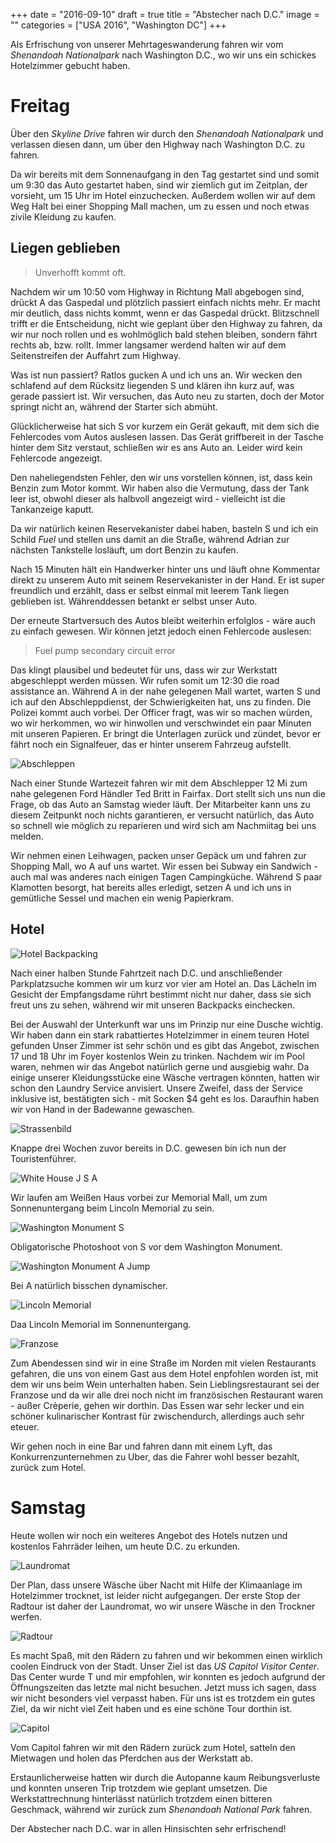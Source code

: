 +++
date = "2016-09-10"
draft = true
title = "Abstecher nach D.C."
image = ""
categories = ["USA 2016", "Washington DC"]
+++

Als Erfrischung von unserer Mehrtageswanderung
fahren wir vom *Shenandoah Nationalpark* nach
Washington D.C., wo wir uns ein schickes 
Hotelzimmer gebucht haben. 

# Freitag

Über den *Skyline Drive* fahren wir durch
den *Shenandoah Nationalpark* und verlassen
diesen dann, um über den Highway nach
Washington D.C. zu fahren. 

Da wir bereits mit dem Sonnenaufgang in den
Tag gestartet sind und somit um 9:30 das
Auto gestartet haben, sind wir ziemlich gut
im Zeitplan, der vorsieht, um 15 Uhr im 
Hotel einzuchecken. 
Außerdem wollen wir auf dem Weg Halt bei
einer Shopping Mall machen, 
um zu essen und noch etwas zivile Kleidung zu
kaufen. 

## Liegen geblieben

> Unverhofft kommt oft. 

Nachdem wir um 10:50 vom Highway in Richtung Mall
abgebogen sind, drückt A das Gaspedal
und plötzlich passiert einfach nichts mehr. 
Er macht mir deutlich, dass nichts kommt,
wenn er das Gaspedal drückt. 
Blitzschnell trifft er die Entscheidung,
nicht wie geplant über den Highway zu fahren,
da wir nur noch rollen und es wohlmöglich
bald stehen bleiben, sondern fährt rechts
ab, bzw. rollt. 
Immer langsamer werdend halten wir
auf dem Seitenstreifen der Auffahrt zum Highway. 

Was ist nun passiert? Ratlos gucken A und ich
uns an.
Wir wecken den schlafend auf dem Rücksitz 
liegenden S und klären ihn kurz auf, was gerade passiert ist. 
Wir versuchen, das Auto neu zu starten, doch
der Motor springt nicht an, während der 
Starter sich abmüht. 

Glücklicherweise hat sich S vor kurzem ein
Gerät gekauft, mit dem sich die Fehlercodes
vom Autos auslesen lassen. 
Das Gerät griffbereit in der Tasche hinter
dem Sitz verstaut, schließen wir es ans Auto 
an. Leider wird kein Fehlercode angezeigt. 

Den naheliegendsten Fehler, den wir uns 
vorstellen können, ist, dass kein Benzin
zum Motor kommt. 
Wir haben also die Vermutung, dass der Tank
leer ist, obwohl dieser als halbvoll
angezeigt wird - vielleicht ist die 
Tankanzeige kaputt. 

Da wir natürlich keinen Reservekanister dabei haben, basteln S und ich ein Schild
*Fuel* und stellen uns damit an die Straße,
während Adrian zur nächsten Tankstelle 
losläuft, um dort Benzin zu kaufen. 

Nach 15 Minuten hält ein Handwerker hinter
uns und
läuft ohne Kommentar direkt zu unserem Auto
mit seinem Reservekanister in der Hand. 
Er ist super freundlich und erzählt, dass
er selbst einmal mit leerem Tank liegen geblieben ist. 
Währenddessen betankt er selbst unser Auto. 

Der erneute Startversuch des Autos bleibt 
weiterhin erfolglos - wäre auch zu einfach
gewesen. 
Wir können jetzt jedoch einen Fehlercode
auslesen:

> Fuel pump secondary circuit error

Das klingt plausibel und bedeutet für uns,
dass wir zur Werkstatt abgeschleppt werden müssen. 
Wir rufen somit um 12:30 die road assistance
an. 
Während A in der nahe gelegenen Mall wartet,
warten S und ich auf den Abschleppdienst,
der Schwierigkeiten hat, uns zu finden. 
Die Polizei kommt auch vorbei. 
Der Officer fragt, was wir so machen würden,
wo wir herkommen, wo wir hinwollen und
verschwindet ein paar Minuten mit unseren Papieren. 
Er bringt die Unterlagen zurück und zündet,
bevor er fährt noch ein Signalfeuer, 
das er hinter unserem Fahrzeug aufstellt. 

![Abschleppen](/images/2016-09-09_Abschleppen.jpg)

Nach einer Stunde Wartezeit
fahren wir mit dem Abschlepper 12 Mi zum nahe
gelegenen Ford Händler Ted Britt in Fairfax. 
Dort stellt sich uns nun die Frage,
ob das Auto an Samstag wieder läuft. 
Der Mitarbeiter kann uns zu diesem Zeitpunkt
noch nichts garantieren, er versucht natürlich,
das Auto so schnell wie möglich zu reparieren
und wird sich am Nachmiitag bei uns melden. 

Wir nehmen einen Leihwagen, 
packen unser Gepäck um und fahren
zur Shopping Mall, wo A auf uns wartet. 
Wir essen bei Subway ein Sandwich - auch 
mal was anderes nach einigen Tagen 
Campingküche. 
Während S paar Klamotten besorgt, 
hat bereits alles erledigt, 
setzen A und ich uns in gemütliche Sessel und
machen ein wenig Papierkram. 

## Hotel

![Hotel Backpacking](/images/2016-09-_Hotel-Backpacking.jpg)

Nach einer halben Stunde Fahrtzeit nach D.C.
und anschließender Parkplatzsuche kommen
wir um kurz vor vier am Hotel an. 
Das Lächeln im Gesicht der Empfangsdame
rührt bestimmt nicht nur daher, dass sie
sich freut uns zu sehen, 
während wir mit unseren Backpacks einchecken. 

Bei der Auswahl der Unterkunft war uns im
Prinzip nur eine Dusche wichtig. 
Wir haben dann ein stark rabattiertes 
Hotelzimmer in einem teuren Hotel gefunden
Unser Zimmer ist sehr schön und es gibt
das Angebot, zwischen 17 und 18 Uhr
im Foyer kostenlos Wein zu trinken. 
Nachdem wir im Pool waren, nehmen wir das
Angebot natürlich gerne und ausgiebig wahr. 
Da einige unserer Kleidungsstücke eine Wäsche
vertragen könnten, hatten wir schon den
Laundry Service anvisiert. Unsere Zweifel,
dass der Service inklusive ist, bestätigten
sich - mit Socken $4 geht es los. 
Daraufhin haben wir von Hand in der Badewanne
gewaschen. 

![Strassenbild](/images/2016-09-09_Strassenbild.jpg)

Knappe drei Wochen zuvor bereits in D.C. 
gewesen bin ich nun der Touristenführer. 

![White House J S A](/images/2016-09-09_White-House-J-S-A.jpg)

Wir laufen am Weißen Haus vorbei zur
Memorial Mall, um zum Sonnenuntergang
beim Lincoln Memorial zu sein. 

![Washington Monument S](/images/2016-09-09_Washington-Monument-S.jpg)

Obligatorische Photoshoot von S vor dem
Washington Monument. 

![Washington Monument A Jump](/images/2016-09-09_Washington-Monument-A.jpg)

Bei A natürlich bisschen dynamischer. 

![Lincoln Memorial](/images/2016-09-09_Lincoln-Memorial.jpg)

Daa Lincoln Memorial im Sonnenuntergang. 

![Franzose](/images/2016-09-09_Franzose.jpg)

Zum Abendessen sind wir in eine
Straße im Norden mit vielen Restaurants 
gefahren, die uns von
einem Gast aus dem Hotel enpfohlen worden ist,
mit dem wir uns beim Wein unterhalten haben. 
Sein Lieblingsrestaurant sei der Franzose
und da wir alle drei noch nicht im
französischen Restaurant waren - außer 
Crèperie, gehen wir dorthin. 
Das Essen war sehr lecker und ein schöner
kulinarischer Kontrast für zwischendurch,
allerdings auch sehr eteuer. 

Wir gehen noch in eine Bar und fahren dann
mit einem Lyft, das Konkurrenzunternehmen
zu Uber, das die Fahrer wohl besser bezahlt,
zurück zum Hotel. 

# Samstag

Heute wollen wir noch ein weiteres Angebot des Hotels nutzen und kostenlos Fahrräder leihen,
um heute D.C. zu erkunden. 

![Laundromat](/images/2016-09-10_Laundromat.jpg)

Der Plan, dass unsere Wäsche über Nacht mit
Hilfe der Klimaanlage im Hotelzimmer trocknet, 
ist leider nicht aufgegangen. Der erste
Stop der Radtour ist daher der Laundromat,
wo wir unsere Wäsche in den Trockner werfen. 

![Radtour](/images/2016-09-10_Radtour.jpg)

Es macht Spaß, mit den Rädern zu fahren
und wir bekommen einen wirklich coolen
Eindruck von der Stadt. 
Unser Ziel ist das 
*US Capitol Visitor Center*. 
Das Center wurde T und mir empfohlen,
wir konnten es jedoch aufgrund der
Öffnungszeiten das letzte mal nicht 
besuchen. 
Jetzt muss ich sagen, dass wir nicht besonders
viel verpasst haben. 
Für uns ist es trotzdem ein gutes Ziel, 
da wir nicht viel Zeit haben und es 
eine schöne Tour dorthin ist. 

![Capitol](/images/2016-09-10_Capitol.jpg)

Vom Capitol fahren wir mit den Rädern 
zurück zum Hotel,
satteln den Mietwagen und holen das Pferdchen
aus der Werkstatt ab. 

Erstaunlicherweise hatten wir durch die
Autopanne kaum Reibungsverluste
und konnten unseren Trip trotzdem wie geplant
umsetzen. 
Die Werkstattrechnung hinterlässt
natürlich trotzdem einen bitteren Geschmack,
während wir zurück zum 
*Shenandoah National Park* fahren. 

Der Abstecher nach D.C. war in allen Hinsischten sehr erfrischend!